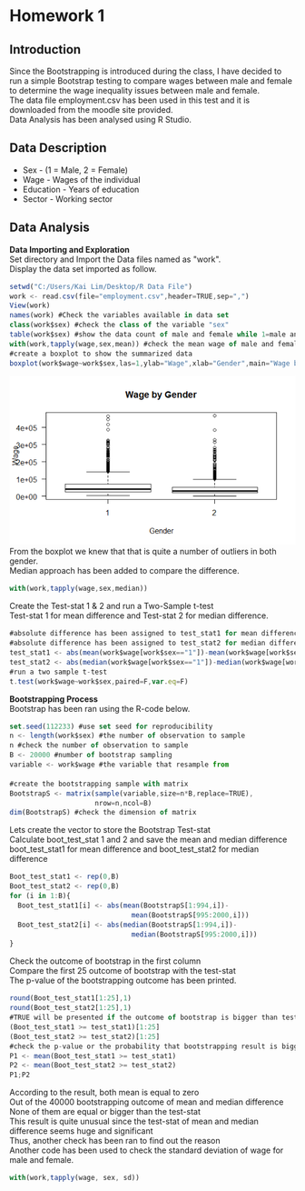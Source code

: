 # Homework 1
## Introduction
Since the Bootstrapping is introduced during the class, I have decided to run a simple Bootstrap testing to compare wages between male and female to determine the wage inequality issues between male and female.<br/>
The data file employment.csv has been used in this test and it is downloaded from the moodle site provided.<br/>
Data Analysis has been analysed using R Studio.

## Data Description
* Sex - (1 = Male, 2 = Female)
* Wage - Wages of the individual
* Education - Years of education
* Sector - Working sector
## Data Analysis
**Data Importing and Exploration**<br/>
Set directory and Import the Data files named as "work".<br/>
Display the data set imported as follow.<br/>
``` javascript
setwd("C:/Users/Kai Lim/Desktop/R Data File")
work <- read.csv(file="employment.csv",header=TRUE,sep=",")
View(work)
names(work) #Check the variables available in data set
class(work$sex) #check the class of the variable "sex"
table(work$sex) #show the data count of male and female while 1=male and 2=female
with(work,tapply(wage,sex,mean)) #check the mean wage of male and female
#create a boxplot to show the summarized data
boxplot(work$wage~work$sex,las=1,ylab="Wage",xlab="Gender",main="Wage by Gender")
```
![Image of Boxplot](https://github.com/ominousthoo/statistic/blob/Data-files/Rplot.png)
From the boxplot we knew that that is quite a number of outliers in both gender.<br/>
Median approach has been added to compare the difference.<br/>
``` javascript
with(work,tapply(wage,sex,median))
```
Create the Test-stat 1 & 2 and run a Two-Sample t-test<br/>
Test-stat 1 for mean difference and Test-stat 2 for median difference.<br/>
```javascript
#absolute difference has been assigned to test_stat1 for mean difference
#absolute difference has been assigned to test_stat2 for median difference
test_stat1 <- abs(mean(work$wage[work$sex=="1"])-mean(work$wage[work$sex=="2"]))
test_stat2 <- abs(median(work$wage[work$sex=="1"])-median(work$wage[work$sex=="2"]))
#run a two sample t-test
t.test(work$wage~work$sex,paired=F,var.eq=F)
```
**Bootstrapping Process**<br/>
Bootstrap has been ran using the R-code below.<br/>
```javascript
set.seed(112233) #use set seed for reproducibility
n <- length(work$sex) #the number of observation to sample
n #check the number of observation to sample
B <- 20000 #number of bootstrap sampling
variable <- work$wage #the variable that resample from

#create the bootstrapping sample with matrix
BootstrapS <- matrix(sample(variable,size=n*B,replace=TRUE),
                     nrow=n,ncol=B)
dim(BootstrapS) #check the dimension of matrix
```
Lets create the vector to store the Bootstrap Test-stat<br/>
Calculate boot_test_stat 1 and 2 and save the mean and median difference<br/>
boot_test_stat1 for mean difference and boot_test_stat2 for median difference<br/>
```javascript
Boot_test_stat1 <- rep(0,B)
Boot_test_stat2 <- rep(0,B)
for (i in 1:B){
  Boot_test_stat1[i] <- abs(mean(BootstrapS[1:994,i])-
                              mean(BootstrapS[995:2000,i]))
  Boot_test_stat2[i] <- abs(median(BootstrapS[1:994,i])-
                              median(BootstrapS[995:2000,i]))
}
```
Check the outcome of bootstrap in the first column<br/>
Compare the first 25 outcome of bootstrap with the test-stat<br/>
The p-value of the bootstrapping outcome has been printed.<br/>
```javascript
round(Boot_test_stat1[1:25],1)
round(Boot_test_stat2[1:25],1)
#TRUE will be presented if the outcome of bootstrap is bigger than test-stat
(Boot_test_stat1 >= test_stat1)[1:25]
(Boot_test_stat2 >= test_stat2)[1:25]
#check the p-value or the probability that bootstrapping result is biggher than test-stat
P1 <- mean(Boot_test_stat1 >= test_stat1)
P2 <- mean(Boot_test_stat2 >= test_stat2)
P1;P2
```
According to the result, both mean is equal to zero<br/>
Out of the 40000 bootstrapping outcome of mean and median difference<br/>
None of them are equal or bigger than the test-stat<br/>
This result is quite unusual since the test-stat of mean and median difference seems huge and significant<br/>
Thus, another check has been ran to find out the reason<br/>
Another code has been used to check the standard deviation of wage for male and female.<br/>
```javascript
with(work,tapply(wage, sex, sd)) 
```
